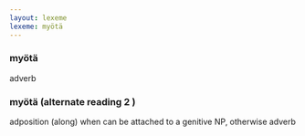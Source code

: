 ```yaml
---
layout: lexeme
lexeme: myötä
---
```


###  myötä 
adverb 


###  myötä  (alternate reading 2 )

adposition (along) when can be attached to a genitive NP, otherwise adverb

